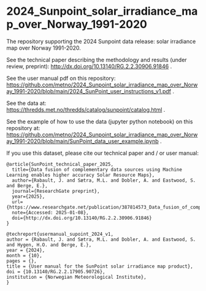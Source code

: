 # 2024_Sunpoint_solar_irradiance_map_over_Norway_1991-2020

The repository supporting the 2024 Sunpoint data release: solar irradiance map over Norway 1991-2020.

See the technical paper describing the methodology and results (under review, preprint): http://dx.doi.org/10.13140/RG.2.2.30906.91846 .

See the user manual pdf on this repository: https://github.com/metno/2024_Sunpoint_solar_irradiance_map_over_Norway_1991-2020/blob/main/2024_SunPoint_user_instructions_v1.pdf .

See the data at: https://thredds.met.no/thredds/catalog/sunpoint/catalog.html .

See the example of how to use the data (jupyter python notebook) on this repository at: https://github.com/metno/2024_Sunpoint_solar_irradiance_map_over_Norway_1991-2020/blob/main/SunPoint_data_user_example.ipynb .

If you use this dataset, please cite our technical paper and / or user manual:

```
@article{SunPoint_technical_paper_2025,
  title={Data fusion of complementary data sources using Machine Learning enables higher accuracy Solar Resource Maps},
  author={Rabault, J. and Sætra, M.L. and Dobler, A. and Eastwood, S. and Berge, E.},
  journal={ResearchGate preprint},
  year={2025},
  url={https://www.researchgate.net/publication/387814573_Data_fusion_of_complementary_data_sources_using_Machine_Learning_enables_higher_accuracy_Solar_Resource_Maps},
  note={Accessed: 2025-01-08},
  doi={http://dx.doi.org/10.13140/RG.2.2.30906.91846}
}

@techreport{usermanual_supoint_2024_v1,
author = {Rabault, J. and Sætra, M.L. and Dobler, A. and Eastwood, S. and Hygen, H.O. and Berge, E.},
year = {2024},
month = {10},
pages = {},
title = {User manual for the SunPoint solar irradiance map product},
doi = {10.13140/RG.2.2.17905.90726},
institution = {Norwegian Meteorological Institute},
}
```
